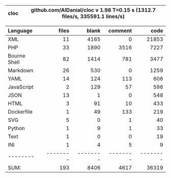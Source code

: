 cloc|github.com/AlDanial/cloc v 1.98  T=0.15 s (1312.7 files/s, 335591.1 lines/s)
--- | ---

Language|files|blank|comment|code
:-------|-------:|-------:|-------:|-------:
XML|11|4165|0|21853
PHP|33|1890|3516|7227
Bourne Shell|82|1414|781|3477
Markdown|26|530|0|1259
YAML|14|124|113|606
JavaScript|2|129|57|596
JSON|13|1|0|548
HTML|3|91|10|433
Dockerfile|1|49|133|219
SVG|5|0|1|40
Python|1|9|1|33
Text|1|0|0|19
INI|1|4|5|9
--------|--------|--------|--------|--------
SUM:|193|8406|4617|36319
